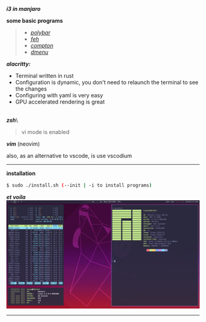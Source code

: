 ***i3 in manjaro***

**some basic programs**
>- *[polybar](https://github.com/polybar/polybar)*
>- *[feh](https://github.com/derf/feh)*
>- *[compton](https://github.com/chjj/compton)*
>- *[dmenu](https://tools.suckless.org/dmenu/)*

***alacritty:***
- Terminal written in rust
- Configuration is dynamic, you don't need to relaunch the terminal to see the changes
- Configuring with yaml is very easy
- GPU accelerated rendering is great

\
***zsh***\
> vi mode is enabled

***vim***
(neovim)

also, as an alternative to vscode, is use vscodium

---

**installation**
```bash
$ sudo ./install.sh (--init | -i to install programs)
```

***et voila***
![alt text](.github/screenshot.png?raw=true "screenshot")


---
